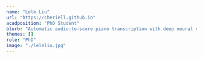 ```yaml
---
name: "Lele Liu"
url: "https://cheriell.github.io"
acadposition: "PhD Student"
blurb: "Automatic audio-to-score piano transcription with deep neural networks"
themes: []
role: "PhD"
image: "./leleliu.jpg"
---
```

